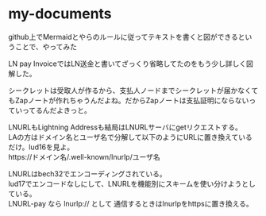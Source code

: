 # my-documents

github上でMermaidとやらのルールに従ってテキストを書くと図ができるということで、やってみた

LN pay InvoiceではLN送金と書いてざっくり省略してたのをもう少し詳しく図解した。

シークレットは受取人が作るから、支払人ノードまでシークレットが届かなくてもZapノートが作れちゃうんだよね。だからZapノートは支払証明にならないっていってるんだよきっと。

LNURLもLightning Addressも結局はLNURLサーバにgetリクエストする。</br>
LAの方はドメイン名とユーザ名で分解して以下のようにURLに置き換えているだけ。lud16を見よ。</br>
https://ドメイン名/.well-known/lnurlp/ユーザ名

LNURLはbech32でエンコーディングされている。</br>
lud17でエンコードなしにして、LNURLを機能別にスキームを使い分けようとしている。</br>
LNURL-pay なら lnurlp:// として 通信するときはlnurlpをhttpsに置き換える。
